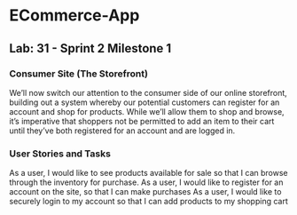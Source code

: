 # ECommerce-App

## Lab: 31 - Sprint 2 Milestone 1

### Consumer Site (The Storefront)
We’ll now switch our attention to the consumer side of our online storefront, building out a system whereby our potential customers can register for an account and shop for products. While we’ll allow them to shop and browse, it’s imperative that shoppers not be permitted to add an item to their cart until they’ve both registered for an account and are logged in.

### User Stories and Tasks
As a user, I would like to see products available for sale so that I can browse through the inventory for purchase.
As a user, I would like to register for an account on the site, so that I can make purchases
As a user, I would like to securely login to my account so that I can add products to my shopping cart
